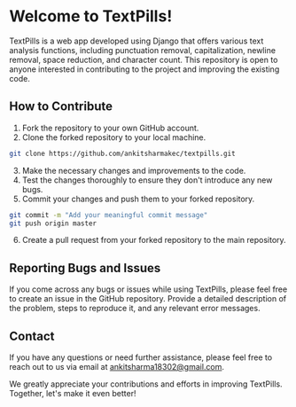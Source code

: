 # Welcome to TextPills!

TextPills is a web app developed using Django that offers various text analysis functions, including punctuation removal, capitalization, newline removal, space reduction, and character count. This repository is open to anyone interested in contributing to the project and improving the existing code.

## How to Contribute

1. Fork the repository to your own GitHub account.
2. Clone the forked repository to your local machine.
```bash
git clone https://github.com/ankitsharmakec/textpills.git
```
3. Make the necessary changes and improvements to the code.
4. Test the changes thoroughly to ensure they don't introduce any new bugs.
5. Commit your changes and push them to your forked repository.
```bash
git commit -m "Add your meaningful commit message"
git push origin master
```
6. Create a pull request from your forked repository to the main repository.

## Reporting Bugs and Issues

If you come across any bugs or issues while using TextPills, please feel free to create an issue in the GitHub repository. Provide a detailed description of the problem, steps to reproduce it, and any relevant error messages.

## Contact

If you have any questions or need further assistance, please feel free to reach out to us via email at [ankitsharma18302@gmail.com](mailto:ankitsharma18302@gmail.com).

We greatly appreciate your contributions and efforts in improving TextPills. Together, let's make it even better!

